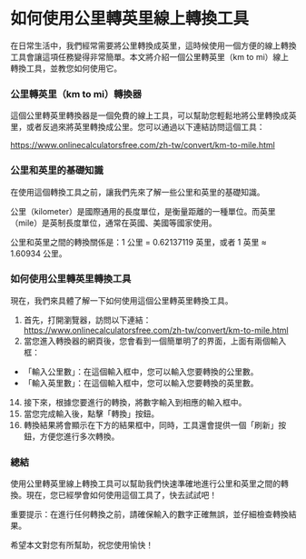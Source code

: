 如何使用公里轉英里線上轉換工具
===============

在日常生活中，我們經常需要將公里轉換成英里，這時候使用一個方便的線上轉換工具會讓這項任務變得非常簡單。本文將介紹一個公里轉英里（km to mi）線上轉換工具，並教您如何使用它。

### 公里轉英里（km to mi）轉換器

這個公里轉英里轉換器是一個免費的線上工具，可以幫助您輕鬆地將公里轉換成英里，或者反過來將英里轉換成公里。您可以通過以下連結訪問這個工具：

<https://www.onlinecalculatorsfree.com/zh-tw/convert/km-to-mile.html>

### 公里和英里的基礎知識

在使用這個轉換工具之前，讓我們先來了解一些公里和英里的基礎知識。

公里（kilometer）是國際通用的長度單位，是衡量距離的一種單位。而英里（mile）是英制長度單位，通常在英國、美國等國家使用。

公里和英里之間的轉換關係是：1 公里 = 0.62137119 英里，或者 1 英里 ≈ 1.60934 公里。

### 如何使用公里轉英里轉換工具

現在，我們來具體了解一下如何使用這個公里轉英里轉換工具。

1. 首先，打開瀏覽器，訪問以下連結：<https://www.onlinecalculatorsfree.com/zh-tw/convert/km-to-mile.html>
2. 當您進入轉換器的網頁後，您會看到一個簡單明了的界面，上面有兩個輸入框：

- 「輸入公里數」：在這個輸入框中，您可以輸入您要轉換的公里數。
- 「輸入英里數」：在這個輸入框中，您可以輸入您要轉換的英里數。

14. 接下來，根據您要進行的轉換，將數字輸入到相應的輸入框中。
15. 當您完成輸入後，點擊「轉換」按鈕。
16. 轉換結果將會顯示在下方的結果框中，同時，工具還會提供一個「刷新」按鈕，方便您進行多次轉換。
### 總結

使用公里轉英里線上轉換工具可以幫助我們快速準確地進行公里和英里之間的轉換。現在，您已經學會如何使用這個工具了，快去試試吧！

重要提示：在進行任何轉換之前，請確保輸入的數字正確無誤，並仔細檢查轉換結果。

希望本文對您有所幫助，祝您使用愉快！